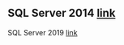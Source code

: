SQL Server 2014 [link](https://www.microsoft.com/en-us/download/details.aspx?id=42299)
---
SQL Server 2019 [link](https://go.microsoft.com/fwlink/?linkid=866658)